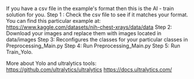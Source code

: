 If you have a csv file in the example's format then this is the AI - train solution for you.
Step 1 : Check the csv file to see if it matches your format. 
You can find this particular example at:
https://www.kaggle.com/datasets/nih-chest-xrays/data/data
Step 2: Download your images and replace them with images located in data/images
Step 3: Reconfigures the classes for your particular classes in Preprocessing_Main.py
Step 4: Run Preprocessing_Main.py
Step 5: Run Train_Yolo.



More about Yolo and ultralytics tools:
https://github.com/ultralytics/ultralytics
https://docs.ultralytics.com/
